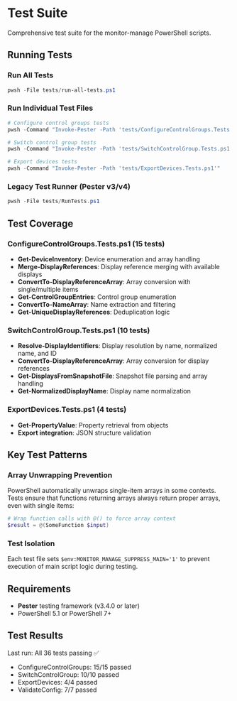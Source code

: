 # Test Suite

Comprehensive test suite for the monitor-manage PowerShell scripts.

## Running Tests

### Run All Tests
```powershell
pwsh -File tests/run-all-tests.ps1
```

### Run Individual Test Files
```powershell
# Configure control groups tests
pwsh -Command "Invoke-Pester -Path 'tests/ConfigureControlGroups.Tests.ps1'"

# Switch control group tests
pwsh -Command "Invoke-Pester -Path 'tests/SwitchControlGroup.Tests.ps1'"

# Export devices tests
pwsh -Command "Invoke-Pester -Path 'tests/ExportDevices.Tests.ps1'"
```

### Legacy Test Runner (Pester v3/v4)
```powershell
pwsh -File tests/RunTests.ps1
```

## Test Coverage

### ConfigureControlGroups.Tests.ps1 (15 tests)
- **Get-DeviceInventory**: Device enumeration and array handling
- **Merge-DisplayReferences**: Display reference merging with available displays
- **ConvertTo-DisplayReferenceArray**: Array conversion with single/multiple items
- **Get-ControlGroupEntries**: Control group enumeration
- **ConvertTo-NameArray**: Name extraction and filtering
- **Get-UniqueDisplayReferences**: Deduplication logic

### SwitchControlGroup.Tests.ps1 (10 tests)
- **Resolve-DisplayIdentifiers**: Display resolution by name, normalized name, and ID
- **ConvertTo-DisplayReferenceArray**: Array conversion for display references
- **Get-DisplaysFromSnapshotFile**: Snapshot file parsing and array handling
- **Get-NormalizedDisplayName**: Display name normalization

### ExportDevices.Tests.ps1 (4 tests)
- **Get-PropertyValue**: Property retrieval from objects
- **Export integration**: JSON structure validation

## Key Test Patterns

### Array Unwrapping Prevention
PowerShell automatically unwraps single-item arrays in some contexts. Tests ensure that functions returning arrays always return proper arrays, even with single items:

```powershell
# Wrap function calls with @() to force array context
$result = @(SomeFunction $input)
```

### Test Isolation
Each test file sets `$env:MONITOR_MANAGE_SUPPRESS_MAIN='1'` to prevent execution of main script logic during testing.

## Requirements
- **Pester** testing framework (v3.4.0 or later)
- PowerShell 5.1 or PowerShell 7+

## Test Results
Last run: All 36 tests passing ✅
- ConfigureControlGroups: 15/15 passed
- SwitchControlGroup: 10/10 passed  
- ExportDevices: 4/4 passed
- ValidateConfig: 7/7 passed
